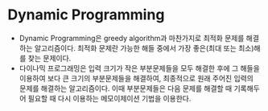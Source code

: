 # Dynamic Programming
- Dynamic Programming은 greedy algorithm과 마찬가지로 최적화 문제를 해결하는 알고리즘이다. 최적화 문제란 가능한 해들 중에서 가장 좋은(최대 또는 최소)해를 찾는 문제이다. 
- 다이나믹 프로그래밍은 입력 크기가 작은 부분문제들을 모두 해결한 후에 그 해들을 이용하여 보다 큰 크기의 부분문제들을 해결하여, 최종적으로 원래 주어진 입력의 문제를 해결하는 알고리즘이다. 이때 부분문제들은 다음 문제를 해결할 때 기록해두어 필요할 때 다시 이용하는 메모이제이션 기법을 이용한다.

